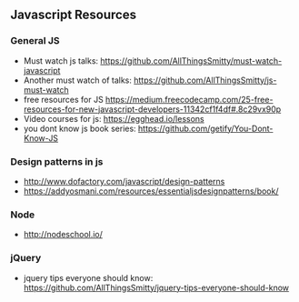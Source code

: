 ## Javascript Resources

### General JS
* Must watch js talks: https://github.com/AllThingsSmitty/must-watch-javascript
* Another must watch of talks: https://github.com/AllThingsSmitty/js-must-watch
* free resources for JS https://medium.freecodecamp.com/25-free-resources-for-new-javascript-developers-11342cf1f4df#.8c29vx90p
* Video courses for js: https://egghead.io/lessons
* you dont know js book series: https://github.com/getify/You-Dont-Know-JS

### Design patterns in js
* http://www.dofactory.com/javascript/design-patterns
* https://addyosmani.com/resources/essentialjsdesignpatterns/book/ 


### Node
* http://nodeschool.io/


### jQuery
* jquery tips everyone should know: https://github.com/AllThingsSmitty/jquery-tips-everyone-should-know
